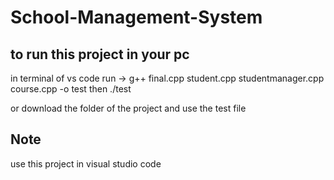 # School-Management-System

to run this project in your pc
---
in terminal of vs code 
run ->  g++ final.cpp student.cpp studentmanager.cpp course.cpp -o test
then 
./test

or download the folder of the project and use the test file

Note
---
use this project in visual studio code

